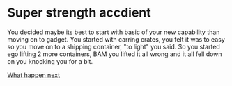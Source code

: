 # Super strength accdient


You decided maybe its best to start with basic of your new capability than moving on to gadget. You started with carring crates, you felt it was to easy so you move on to a shipping container, "to light" you said. So you started ego lifting 2 more containers, BAM you lifted it all wrong and it all fell down on you knocking you for a bit.

[What happen next](first_ever_robbery.md)
